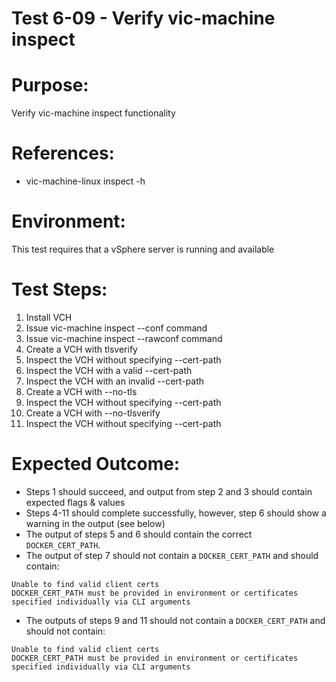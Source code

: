 Test 6-09 - Verify vic-machine inspect
=======

# Purpose:
Verify vic-machine inspect functionality

# References:
* vic-machine-linux inspect -h

# Environment:
This test requires that a vSphere server is running and available

# Test Steps:
1. Install VCH
2. Issue vic-machine inspect --conf command
3. Issue vic-machine inspect --rawconf command
4. Create a VCH with tlsverify
5. Inspect the VCH without specifying --cert-path
6. Inspect the VCH with a valid --cert-path
7. Inspect the VCH with an invalid --cert-path
8. Create a VCH with --no-tls
9. Inspect the VCH without specifying --cert-path
10. Create a VCH with --no-tlsverify
11. Inspect the VCH without specifying --cert-path

# Expected Outcome:
* Steps 1 should succeed, and output from step 2 and 3 should contain expected flags & values
* Steps 4-11 should complete successfully, however, step 6 should show a warning in the output (see below)
* The output of steps 5 and 6 should contain the correct `DOCKER_CERT_PATH`.
* The output of step 7 should not contain a `DOCKER_CERT_PATH` and should contain:
```
Unable to find valid client certs
DOCKER_CERT_PATH must be provided in environment or certificates specified individually via CLI arguments
```
* The outputs of steps 9 and 11 should not contain a `DOCKER_CERT_PATH` and should not contain:
```
Unable to find valid client certs
DOCKER_CERT_PATH must be provided in environment or certificates specified individually via CLI arguments
```

